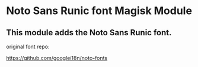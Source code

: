 # Noto Sans Runic font Magisk Module
## This module adds the Noto Sans Runic font.

original font repo:

https://github.com/googlei18n/noto-fonts
